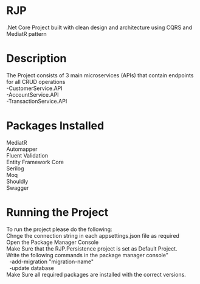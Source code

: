 # RJP

.Net Core Project built with clean design and architecture using CQRS and MediatR pattern

# Description
The Project consists of 3 main microservices (APIs) that contain endpoints for all CRUD operations<br />
-CustomerService.API<br />
-AccountService.API<br />
-TransactionService.API<br />


# Packages Installed
MediatR<br />
Automapper<br />
Fluent Validation<br />
Entity Framework Core<br />
Serilog<br />
Moq<br />
Shouldly<br />
Swagger<br />

# Running the Project
To run the project please do the following: <br />
  Chnge the connection string in each appsettings.json file as required<br />
  Open the Package Manager Console<br />
  Make Sure that the RJP.Persistence project is set as Default Project.<br />
  Write the following commands in the package manager console"<br />
&nbsp;&nbsp;-add-migration "migration-name"<br />
&nbsp;&nbsp;-update database<br />
  Make Sure all required packages are installed with the correct versions.<br />
